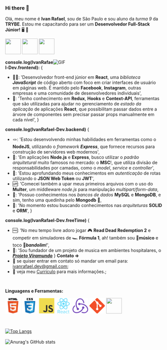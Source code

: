 ### Hi there 👋
Olá, meu nome é **Ivan Rafael**, sou de São Paulo e sou aluno da *turma 9* da **TRYBE**.  Estou me capacitando para ser um **Desenvolvedor Full-Stack Júnior!** 🖥️ 🧑‍


[<img src="https://camo.githubusercontent.com/9ef624866a1fb42e96fbc8dbb209283e42b1717511f3646f152677095038e5ba/68747470733a2f2f63646e2e69636f6e73636f75742e636f6d2f69636f6e2f667265652f706e672d3235362f6769746875622d3130382d3433383030382e706e67" width="50" height="50">](https://github.com/IvanRafael-Dev)
[<img src="https://camo.githubusercontent.com/109977a284aefe0c20628563ac58b29776daad72fdaf4bdbff46cbc34c922a03/68747470733a2f2f63646e2e69636f6e2d69636f6e732e636f6d2f69636f6e73322f313231312f504e472f3531322f313439313537393630322d79756d6d696e6b79736f6369616c6d6564696133365f38333036372e706e67" width="50" height="50">](https://instagram.com/ivandolim)
[<img src="https://camo.githubusercontent.com/7896e305249b958e8aa7638ca2e0bcff692290215240eabf8db02a570d2e0835/68747470733a2f2f692e6962622e636f2f4b7832475372542f6c696e6b6564696e2e706e67" width="50" height="50">](https://www.linkedin.com/in/ivan-rafael/)
<br/>

<img align="right" alt="GIF" src="https://media.giphy.com/media/LmNwrBhejkK9EFP504/giphy.gif" width=350 />

**console.log(IvanRafael-Dev.frontend):**
{
- 👨‍🎓: 'Desenvolvedor front-end júnior em **React**, uma *biblioteca **JavaScript*** de código aberto com foco em criar interfaces de usuário em páginas web. É mantido pelo **Facebook**, **Instagram**, outras empresas e uma comunidade de desenvolvedores individuais',
- 📖: 'Tenho conhecimento em **Redux**, **Hooks** e **Context-API**, ferramentas que são utilizadas para ajudar no gerenciamento de *estado da aplicação* de aplicações **React**, que possibilitam passar dados entre a árvore de componentes sem precisar passar props manualmente em cada nível',
}

**console.log(IvanRafael-Dev.backend)**
{
- 🪢: 'Estou desenvolvendo minhas habilidades em ferramentas como o **NodeJS**, utilizando o *framework* ***Express***, que fornece recursos para construção de servidores web modernos',
- 🔄: 'Em aplicações **Node.js** e **Express**, busco utilizar o *padrão arquitetural* muito famosos no mercado: o **MSC**!, que utiliza divisão de responsabilidades por camadas, como o *model*, *service* e *controller*',
- 🔑: 'Estou aprofundando meus conhecimentos em *autenticação* de rotas utilizando o **JSON Web Token** ou **JWT**',
- 🆙: 'Comecei também a upar meus primeiros arquivos com o uso do **Multer**, um middleware *node.js* para manipulação *multipart/form-data*,
- 📑: 'Possuo conhecimentos nos *bancos de dados* **MySQL** e **MongoDB**, e sim, tenho uma quedinha pelo **Mongodb** 🖤,
- 🔲: 'No momento estou buscando conhecimentos nas *arquiteturas* **SOLID** e **ORM**',
}

**console.log(IvanRafael-Dev.freeTime)**
{
- 🆓: 'No meu tempo livre adoro jogar 🎮 **Read Dead Redemption 2** e competir em simuladores de 🏎️ **Fórmula 1**, ah! também sou 🎼**músico** e toco 🎸***bandolim***!',
- 🎼: 'Sou fundador de um projeto de musica em ambientes hospitalares, o [***Projeto Viramundo***](https://instagram.com/projeto_viramundo)
}
**Contato =>**
- 💌 se quiser entrar em contato só mandar um email para: ivanrafael.dev@gmail.com;
- 📓 veja meu [Curriculo](https://gitconnected.com/ivanrafael-dev/resume) para mais informações.;

<br />

**Linguagens e Ferramentas:**

[<img src="https://raw.githubusercontent.com/devicons/devicon/master/icons/html5/html5-original-wordmark.svg" width="50" height="50">](https://www.w3schools.com/html/default.asp)
[<img src="https://raw.githubusercontent.com/devicons/devicon/master/icons/css3/css3-original-wordmark.svg" width="50" height="50">](https://www.w3schools.com/css/default.asp)
[<img src="https://raw.githubusercontent.com/devicons/devicon/master/icons/javascript/javascript-original.svg" width="50" height="50">](https://www.w3schools.com/js/default.asp)
[<img src="https://raw.githubusercontent.com/devicons/devicon/master/icons/react/react-original-wordmark.svg" width="50" height="50">](https://pt-br.reactjs.org/)
[<img src="https://raw.githubusercontent.com/devicons/devicon/master/icons/redux/redux-original.svg" width="50" height="50">](https://redux.js.org/)
[<img src="https://raw.githubusercontent.com/devicons/devicon/master/icons/git/git-original.svg" width="50" height="50">](https://git-scm.com/)
[<img src="https://raw.githubusercontent.com/detain/svg-logos/master/svg/nodejs-2.svg" width="50" height="50">](https://nodejs.org/en/)

<br />

[![Top Langs](https://github-readme-stats.vercel.app/api/top-langs/?username=ivanrafael-dev&layout=compact)](https://github.com/anuraghazra/github-readme-stats)
<br />
<br />
![Anurag's GitHub stats](https://github-readme-stats.vercel.app/api?username=ivanrafael-dev&show_icons=true&theme=dracula)

<!--
**IvanRafael-Dev/IvanRafael-Dev** is a ✨ _special_ ✨ repository because its `README.md` (this file) appears on your GitHub profile.

Here are some ideas to get you started:

- 🔭 I’m currently working on ...
- 🌱 I’m currently learning ...
- 👯 I’m looking to collaborate on ...
- 🤔 I’m looking for help with ...
- 💬 Ask me about ...
- 📫 How to reach me: ...
- 😄 Pronouns: ...
- ⚡ Fun fact: ...
-->
